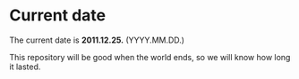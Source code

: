 # Current date

The current date is **2011.12.25.** (YYYY.MM.DD.)

This repository will be good when the world ends, so we will know how long it lasted.